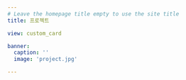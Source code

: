 ```yaml
---
# Leave the homepage title empty to use the site title
title: 프로젝트

view: custom_card

banner:
  caption: ''
  image: 'project.jpg'

---
```

